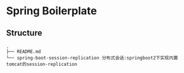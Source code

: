 # Spring Boilerplate

## Structure
```
.
├── README.md
└── spring-boot-session-replication 分布式会话:springboot2下实现内置tomcat的session-replication
```
